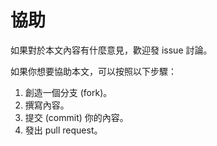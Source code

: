 # 協助

如果對於本文內容有什麼意見，歡迎發 issue 討論。

如果你想要協助本文，可以按照以下步驟：

1. 創造一個分支 (fork)。
2. 撰寫內容。
3. 提交 (commit) 你的內容。
4. 發出 pull request。
